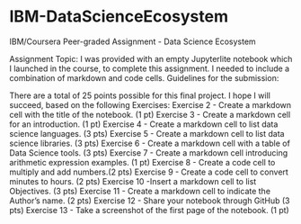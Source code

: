 # IBM-DataScienceEcosystem
IBM/Coursera Peer-graded Assignment - Data Science Ecosystem

Assignment Topic:
I was provided with an empty Jupyterlite notebook which I launched in the course, to complete this assignment. I needed to include a combination of markdown and code cells. 
Guidelines for the submission:

There are a total of 25 points possible for this final project.
I hope I will succeed, based on the following Exercises:
Exercise 2 - Create a markdown cell with the title of the notebook. (1 pt)
Exercise 3 - Create a markdown cell for an introduction. (1 pt)
Exercise 4 - Create a markdown cell to list data science languages. (3 pts)
Exercise 5 - Create a markdown cell to list data science libraries. (3 pts)
Exercise 6 - Create a markdown cell with a table of Data Science tools. (3 pts)
Exercise 7 - Create a markdown cell introducing arithmetic expression examples. (1 pt)
Exercise 8 - Create a code cell to multiply and add numbers.(2 pts)
Exercise 9 - Create a code cell to convert minutes to hours. (2 pts)
Exercise 10 -Insert a markdown cell to list Objectives. (3 pts)
Exercise 11 - Create a markdown cell to indicate the Author’s name. (2 pts)
Exercise 12 - Share your notebook through GitHub (3 pts)
Exercise 13 - Take a screenshot of the first page of the notebook. (1 pt)
